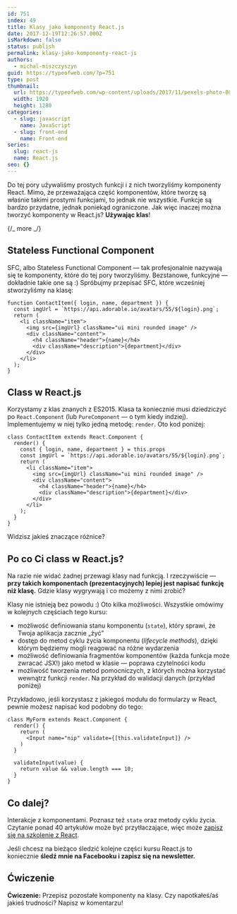 ```yaml
---
id: 751
index: 49
title: Klasy jako komponenty React.js
date: 2017-12-19T12:26:57.000Z
isMarkdown: false
status: publish
permalink: klasy-jako-komponenty-react-js
authors:
  - michal-miszczyszyn
guid: https://typeofweb.com/?p=751
type: post
thumbnail:
  url: https://typeofweb.com/wp-content/uploads/2017/11/pexels-photo-80277.png
  width: 1920
  height: 1280
categories:
  - slug: javascript
    name: JavaScript
  - slug: front-end
    name: Front-end
series:
  slug: react-js
  name: React.js
seo: {}
---
```


Do tej pory używaliśmy prostych funkcji i z nich tworzyliśmy komponenty React. Mimo, że przeważająca część komponentów, które tworzę są właśnie takimi prostymi funkcjami, to jednak nie wszystkie. Funkcje są bardzo przydatne, jednak poniekąd ograniczone. Jak więc inaczej można tworzyć komponenty w React.js? <strong>Używając klas</strong>!

{/_ more _/}

<h2>Stateless Functional Component</h2>

SFC, albo Stateless Functional Component — tak profesjonalnie nazywają się te komponenty, które do tej pory tworzyliśmy. Bezstanowe, funkcyjne — dokładnie takie one są :) Spróbujmy przepisać SFC, które wcześniej stworzyliśmy na klasę:

<pre class="language-javascript"><code>function ContactItem({ login, name, department }) {
  const imgUrl = `https://api.adorable.io/avatars/55/${login}.png`;
  return (
    &lt;li className="item"&gt;
      &lt;img src={imgUrl} className="ui mini rounded image" /&gt;
      &lt;div className="content"&gt;
        &lt;h4 className="header"&gt;{name}&lt;/h4&gt;
        &lt;div className="description"&gt;{department}&lt;/div&gt;
      &lt;/div&gt;
    &lt;/li&gt;
  );
}</code></pre>

<h2>Class w React.js</h2>

Korzystamy z klas znanych z ES2015. Klasa ta koniecznie musi dziedziczyć po <code>React.Component</code> (lub <code>PureComponent</code> — o tym kiedy indziej). Implementujemy w niej tylko jedną metodę: <code>render</code>. Oto kod poniżej:

<pre class="language-javascript"><code>class ContactItem extends React.Component {
  render() {
    const { login, name, department } = this.props
    const imgUrl = `https://api.adorable.io/avatars/55/${login}.png`;
    return (
      &lt;li className="item"&gt;
        &lt;img src={imgUrl} className="ui mini rounded image" /&gt;
        &lt;div className="content"&gt;
          &lt;h4 className="header"&gt;{name}&lt;/h4&gt;
          &lt;div className="description"&gt;{department}&lt;/div&gt;
        &lt;/div&gt;
      &lt;/li&gt;
    );
  }
}</code></pre>

Widzisz jakieś znaczące różnice?

<h2>Po co Ci class w React.js?</h2>

Na razie nie widać żadnej przewagi klasy nad funkcją. I rzeczywiście — <strong>przy takich komponentach (prezentacyjnych) lepiej jest napisać funkcję niż klasę.</strong> Gdzie klasy wygrywają i co możemy z nimi zrobić?

Klasy nie istnieją bez powodu :) Oto kilka możliwości. Wszystkie omówimy w kolejnych częściach tego kursu:

<ul>
    <li>możliwość definiowania stanu komponentu (<code>state</code>), który sprawi, że Twoja aplikacja zacznie „żyć”</li>
    <li>dostęp do metod cyklu życia komponentu (<em>lifecycle methods</em>), dzięki którym będziemy mogli reagować na różne wydarzenia</li>
    <li>możliwość definiowania fragmentów komponentów (każda funkcja może zwracać JSX!) jako metod w klasie — poprawa czytelności kodu</li>
    <li>możliwość tworzenia metod pomocniczych, z których można korzystać wewnątrz funkcji <code>render</code>. Na przykład do walidacji danych (przykład poniżej)</li>
</ul>

Przykładowo, jeśli korzystasz z jakiegoś modułu do formularzy w React, pewnie możesz napisać kod podobny do tego:

<pre class="language-javascript"><code>class MyForm extends React.Component {
  render() {
    return (
      &lt;Input name="nip" validate={[this.validateInput]} /&gt;
    )
  }

  validateInput(value) {
    return value &amp;&amp; value.length === 10;
  }
}</code></pre>

<h2>Co dalej?</h2>

Interakcje z komponentami. Poznasz też <code>state</code> oraz metody cyklu życia. Czytanie ponad 40 artykułów może być przytłaczające, więc może <a href="https://szkolenia.typeofweb.com/" target="_blank">zapisz się na szkolenie z React</a>.

Jeśli chcesz na bieżąco śledzić kolejne części kursu React.js to koniecznie <strong>śledź mnie na Facebooku i zapisz się na newsletter.</strong>

<NewsletterForm />

<FacebookPageWidget />

<h2>Ćwiczenie</h2>

<strong>Ćwiczenie:</strong> Przepisz pozostałe komponenty na klasy. Czy napotkałeś/aś jakieś trudności? Napisz w komentarzu!
